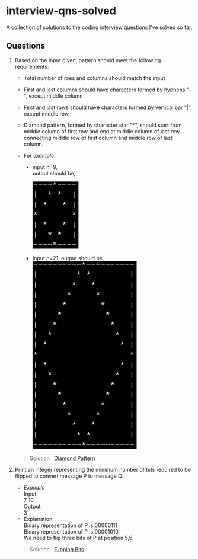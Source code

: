 # interview-qns-solved
A collection of solutions to the coding interview questions I've solved so far.

## Questions

1. Based on the input given, pattern should meet the following requirements: 
    * Total number of roes and columns should match the input
    * First and last columns should have characters formed by hyphens "-", except middle column
    * First and last rows should have characters formed by vertical bar "|", except middle row
    * Diamond pattern, formed by character star "*", should start from middle column of first row and end at middle column of last row, connecting middle row of first column and middle row of last column.
    
    * For *example*:
        - input n=9,<br />
    output should be,
        
            ![Output image](diamond.PNG)
        - input n=21,
    output should be, <br />
            ![Output pattern](diamond21.PNG)

   >Solution : [Diamond Pattern](diamond-pattern.py) 
2. Print an integer representing the minimum number of bits required to be flipped to convert message P to message Q.
    * *Example*<br />
         Input: <br />
         7 10<br />
         Output:<br />
         3
    * Explanation:<br />
     Binary representation of P is 00000111<br />
     Binary representation of P is 00001010<br />
     We need to flip three bits of P at position 5,6.
   >Solution : [Flipping Bits](flipping-bits.py)
         
